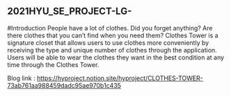 ## 2021HYU_SE_PROJECT-LG-

#Introduction
People have a lot of clothes. Did you forget anything? Are there clothes that you can’t find when you need them?
Clothes Tower is a signature closet that allows users to use clothes more conveniently by receiving the type and unique number of clothes through the application. Users will be able to wear the clothes they want in the best condition at any time through the Clothes Tower.

Blog link : https://hyproject.notion.site/hyproject/CLOTHES-TOWER-73ab761aa988459dadc95ae970b1c435
